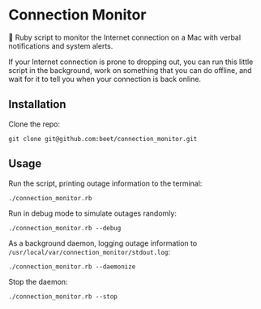 # Connection Monitor

📢 Ruby script to monitor the Internet connection on a Mac with verbal notifications and system alerts.

If your Internet connection is prone to dropping out, you can run this little script in the background, work on something that you can do offline, and wait for it to tell you when your connection is back online.

## Installation

Clone the repo:

    git clone git@github.com:beet/connection_monitor.git

## Usage

Run the script, printing outage information to the terminal:

    ./connection_monitor.rb

Run in debug mode to simulate outages randomly:

    ./connection_monitor.rb --debug

As a background daemon, logging outage information to `/usr/local/var/connection_monitor/stdout.log`:

    ./connection_monitor.rb --daemonize


Stop the daemon:

    ./connection_monitor.rb --stop

